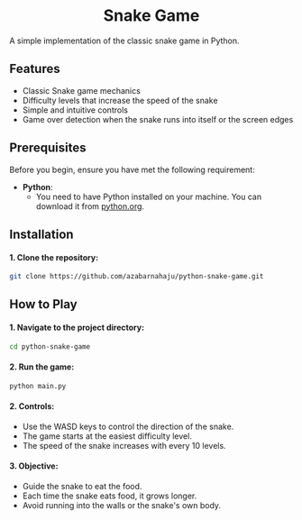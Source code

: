 <h1 style="text-align: center;">Snake Game</h1>

A simple implementation of the classic snake game in Python.

## Features
- Classic Snake game mechanics
- Difficulty levels that increase the speed of the snake
- Simple and intuitive controls
- Game over detection when the snake runs into itself or the screen edges

## Prerequisites
Before you begin, ensure you have met the following requirement:

- **Python**: 
  - You need to have Python installed on your machine. You can download it from [python.org](https://www.python.org).

## Installation
#### 1. Clone the repository:
```bash
git clone https://github.com/azabarnahaju/python-snake-game.git
```

## How to Play
#### 1. Navigate to the project directory:
```bash
cd python-snake-game
```

#### 2. Run the game:
```bash
python main.py
``` 
   
#### 2. Controls:
- Use the WASD keys to control the direction of the snake.
- The game starts at the easiest difficulty level.
- The speed of the snake increases with every 10 levels.

#### 3. Objective:
- Guide the snake to eat the food.
- Each time the snake eats food, it grows longer.
- Avoid running into the walls or the snake's own body.

